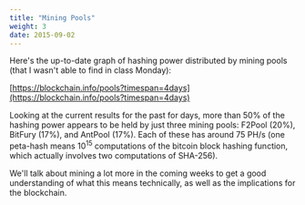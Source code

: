 ```yaml
---
title: "Mining Pools"
weight: 3
date: 2015-09-02
---
```


Here's the up-to-date graph of hashing power distributed by mining pools
(that I wasn't able to find in class Monday):

[https://blockchain.info/pools?timespan=4days](https://blockchain.info/pools?timespan=4days)

Looking at the current results for the past for days, more than 50% of
the hashing power appears to be held by just three mining pools: F2Pool
(20%), BitFury (17%), and AntPool (17%).  Each of these has around 75
PH/s (one peta-hash means 10<sup>15</sup> computations of the bitcoin
block hashing function, which actually involves two computations of
SHA-256).  

We'll talk about mining a lot more in the coming weeks to get a good
understanding of what this means technically, as well as the
implications for the blockchain.

<!--more-->
